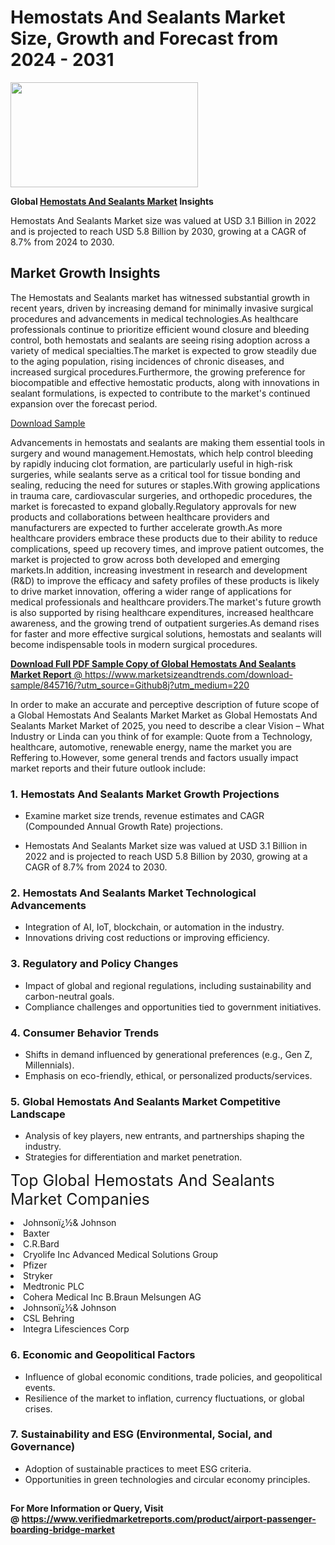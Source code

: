 <H1>Hemostats And Sealants Market Size, Growth and Forecast from 2024 - 2031</H1><img class="aligncenter size-medium wp-image-584254" src="https://thirdeyenews.in/wp-content/uploads/2024/09/Global-Market-Research-300x168.jpeg" alt="" width="300" height="168" /><p><strong>Global&nbsp;<a href="https://www.marketsizeandtrends.com/download-sample/845716/?utm_source=Github8j?utm_medium=220">Hemostats And Sealants Market</a> Insights</strong></p><p>Hemostats And Sealants Market size was valued at USD 3.1 Billion in 2022 and is projected to reach USD 5.8 Billion by 2030, growing at a CAGR of 8.7% from 2024 to 2030.</p><p><h2>Market Growth Insights</h2> <p>The Hemostats and Sealants market has witnessed substantial growth in recent years, driven by increasing demand for minimally invasive surgical procedures and advancements in medical technologies.As healthcare professionals continue to prioritize efficient wound closure and bleeding control, both hemostats and sealants are seeing rising adoption across a variety of medical specialties.The market is expected to grow steadily due to the aging population, rising incidences of chronic diseases, and increased surgical procedures.Furthermore, the growing preference for biocompatible and effective hemostatic products, along with innovations in sealant formulations, is expected to contribute to the market's continued expansion over the forecast period.</p> <p><a href="#">Download Sample</a></p> <p>Advancements in hemostats and sealants are making them essential tools in surgery and wound management.Hemostats, which help control bleeding by rapidly inducing clot formation, are particularly useful in high-risk surgeries, while sealants serve as a critical tool for tissue bonding and sealing, reducing the need for sutures or staples.With growing applications in trauma care, cardiovascular surgeries, and orthopedic procedures, the market is forecasted to expand globally.Regulatory approvals for new products and collaborations between healthcare providers and manufacturers are expected to further accelerate growth.As more healthcare providers embrace these products due to their ability to reduce complications, speed up recovery times, and improve patient outcomes, the market is projected to grow across both developed and emerging markets.In addition, increasing investment in research and development (R&D) to improve the efficacy and safety profiles of these products is likely to drive market innovation, offering a wider range of applications for medical professionals and healthcare providers.The market's future growth is also supported by rising healthcare expenditures, increased healthcare awareness, and the growing trend of outpatient surgeries.As demand rises for faster and more effective surgical solutions, hemostats and sealants will become indispensable tools in modern surgical procedures.</p> <p><a href="#"></p><p><span class=""><strong>Download Full PDF Sample Copy of Global Hemostats And Sealants Market Report</strong> @ <a href="https://www.marketsizeandtrends.com/download-sample/845716/?utm_source=Github8j?utm_medium=220" target="_blank">https://www.marketsizeandtrends.com/download-sample/845716/?utm_source=Github8j?utm_medium=220</a></span></p><p>In order to make an accurate and perceptive description of future scope of a Global&nbsp;Hemostats And Sealants Market Market as Global&nbsp;Hemostats And Sealants Market Market of 2025, you need to describe a clear Vision &ndash; What Industry or Linda can you think of for example: Quote from a Technology, healthcare, automotive, renewable energy, name the market you are Reffering to.However, some general trends and factors usually impact market reports and their future outlook include:</p><h3>1.&nbsp;<strong>Hemostats And Sealants Market Growth Projections</strong></h3><ul><li>Examine market size trends, revenue estimates and CAGR (Compounded Annual Growth Rate) projections.</li><li><p>Hemostats And Sealants Market size was valued at USD 3.1 Billion in 2022 and is projected to reach USD 5.8 Billion by 2030, growing at a CAGR of 8.7% from 2024 to 2030.</p></li></ul><h3>2.&nbsp;<strong>Hemostats And Sealants Market Technological Advancements</strong></h3><ul><li>Integration of AI, IoT, blockchain, or automation in the industry.</li><li>Innovations driving cost reductions or improving efficiency.</li></ul><h3>3.&nbsp;<strong>Regulatory and Policy Changes</strong></h3><ul><li>Impact of global and regional regulations, including sustainability and carbon-neutral goals.</li><li>Compliance challenges and opportunities tied to government initiatives.</li></ul><h3>4.&nbsp;<strong>Consumer Behavior Trends</strong></h3><ul><li>Shifts in demand influenced by generational preferences (e.g., Gen Z, Millennials).</li><li>Emphasis on eco-friendly, ethical, or personalized products/services.</li></ul><h3>5.&nbsp;<strong>Global Hemostats And Sealants Market Competitive Landscape</strong></h3><ul><li>Analysis of key players, new entrants, and partnerships shaping the industry.</li><li>Strategies for differentiation and market penetration.</li></ul><p data-pm-slice="1 1 []"><span style="color: inherit; font-family: inherit; font-size: 25px;">Top Global Hemostats And Sealants Market Companies</span></p><div class="" data-test-id=""><p><li>Johnsonï¿½& Johnson</li><li> Baxter</li><li> C.R.Bard</li><li> Cryolife Inc Advanced Medical Solutions Group</li><li> Pfizer</li><li> Stryker</li><li> Medtronic PLC</li><li> Cohera Medical Inc B.Braun Melsungen AG</li><li> Johnsonï¿½& Johnson</li><li> CSL Behring</li><li> Integra Lifesciences Corp</li></p></div><h3>6.&nbsp;<strong>Economic and Geopolitical Factors</strong></h3><ul><li>Influence of global economic conditions, trade policies, and geopolitical events.</li><li>Resilience of the market to inflation, currency fluctuations, or global crises.</li></ul><h3>7.&nbsp;<strong>Sustainability and ESG (Environmental, Social, and Governance)</strong></h3><ul><li>Adoption of sustainable practices to meet ESG criteria.</li><li>Opportunities in green technologies and circular economy principles.</li></ul><h2><strong style="font-size: 14px;">For More Information or Query, Visit @&nbsp;</strong><a style="background-color: #ffffff; font-size: 14px;" href="https://www.marketsizeandtrends.com/report/hemostats-and-sealants-market/" target="_blank">https://www.verifiedmarketreports.com/product/airport-passenger-boarding-bridge-market</a></h2>